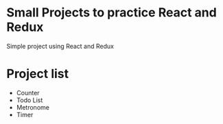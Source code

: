 # Small Projects to practice React and Redux

Simple project using React and Redux

# Project list

- Counter
- Todo List
- Metronome
- Timer
